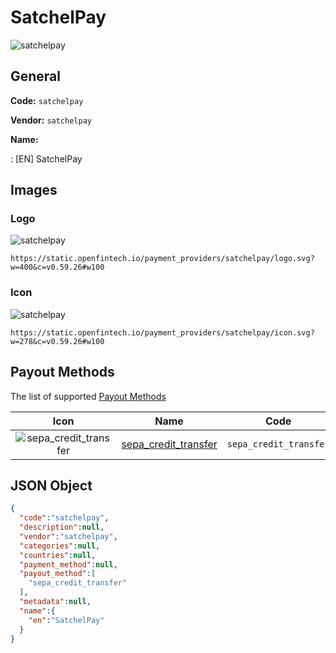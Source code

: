 
# SatchelPay 
![satchelpay](https://static.openfintech.io/payment_providers/satchelpay/logo.svg?w=400&c=v0.59.26#w100)  

## General 
 
**Code:** `satchelpay` 
 
**Vendor:** `satchelpay` 
 
**Name:** 
 
:	[EN] SatchelPay 
 

## Images 

### Logo 
 
![satchelpay](https://static.openfintech.io/payment_providers/satchelpay/logo.svg?w=400&c=v0.59.26#w100)  

```
https://static.openfintech.io/payment_providers/satchelpay/logo.svg?w=400&c=v0.59.26#w100
```  

### Icon 
 
![satchelpay](https://static.openfintech.io/payment_providers/satchelpay/icon.svg?w=278&c=v0.59.26#w100)  

```
https://static.openfintech.io/payment_providers/satchelpay/icon.svg?w=278&c=v0.59.26#w100
```  

## Payout Methods 
 
The list of supported [Payout Methods](#) 

|Icon|Name|Code| 
|:---:|:---:|:---:| 
|![sepa_credit_transfer](https://static.openfintech.io/payout_methods/sepa_credit_transfer/icon.svg?w=278&c=v0.59.26#w40) |[sepa_credit_transfer](#)|`sepa_credit_transfer`| 
 

## JSON Object 

```json
{
  "code":"satchelpay",
  "description":null,
  "vendor":"satchelpay",
  "categories":null,
  "countries":null,
  "payment_method":null,
  "payout_method":[
    "sepa_credit_transfer"
  ],
  "metadata":null,
  "name":{
    "en":"SatchelPay"
  }
}
```  
